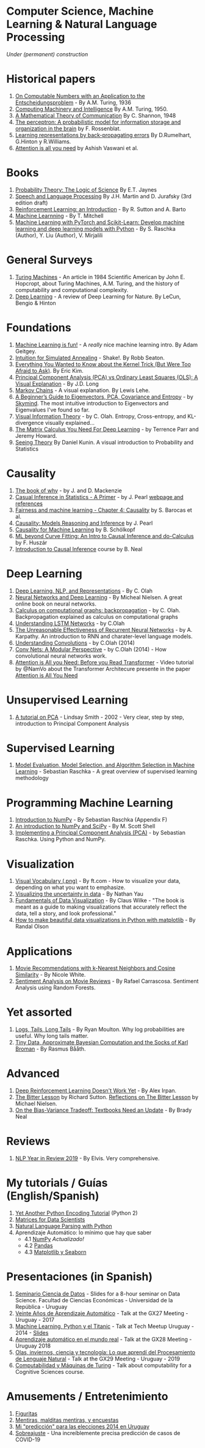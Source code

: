 Computer Science, Machine Learning & Natural Language Processing
================================================================

*Under (permanent) construction*

Historical papers
=================
1. [On Computable Numbers with an Application to the Entscheidungsproblem](https://www.cs.virginia.edu/~robins/Turing_Paper_1936.pdf) - By A.M. Turing, 1936
2. [Computing Machinery and Intelligence](http://cogprints.org/499/1/turing.html) By A.M. Turing, 1950.
3. [A Mathematical Theory of Communication](http://people.math.harvard.edu/~ctm/home/text/others/shannon/entropy/entropy.pdf) By C. Shannon, 1948
4. [The perceptron: A probabilistic model for information storage and organization in the brain](http://citeseerx.ist.psu.edu/viewdoc/download?doi=10.1.1.335.3398&rep=rep1&type=pdf) by F. Rossenblat.
5. [Learning representations by back-propagating errors](http://www.cs.toronto.edu/~hinton/absps/naturebp.pdf) By D.Rumelhart, G.Hinton y R.Williams.
6. [Attention is all you need](https://arxiv.org/abs/1706.03762) by Ashish Vaswani et al. 

Books
=====
1. [Probability Theory: The Logic of Science](https://www.amazon.com/Probability-Theory-Science-T-Jaynes/dp/0521592712) By E.T. Jaynes
2. [Speech and Language Processing](https://web.stanford.edu/~jurafsky/slp3/) By J.H. Martin and D. Jurafsky (3rd edition draft)
3. [Reinforcement Learning: an Introduction](http://incompleteideas.net/book/the-book-2nd.html) - By R. Sutton and A. Barto
4. [Machine Learnning](http://www.cs.cmu.edu/~tom/mlbook.html) - By T. Mitchell
5. [Machine Learning with PyTorch and Scikit-Learn: Develop machine learning and deep learning models with Python](https://www.amazon.com/Machine-Learning-PyTorch-Scikit-Learn-scikit-learn-ebook-dp-B09NW48MR1/dp/B09NW48MR1/) - By  S. Raschka (Author), Y. Liu (Author), V. Mirjalili 

General Surveys 
===============
1. [Turing Machines](https://www.scientificamerican.com/index.cfm/_api/render/file/?method=inline&fileID=0AA52C13-7ADB-45E6-AEE4E71BDD9EB7A9) - An article in 1984 Scientific American by John E. Hopcropt, about Turing Machines, A.M. Turing, and the history of computability and computational complexity.
2. [Deep Learning](https://www.nature.com/articles/nature14539) - A review of Deep Learning for Nature. By LeCun, Bengio & Hinton



Foundations
===========
1. [Machine Learning is fun!](https://medium.com/p/80ea3ec3c471) - A _really_ nice machine learning intro. By Adam Geitgey. 
2. [Intuition for Simulated Annealing](http://rs.io/2014/02/16/simulated-annealing-intuition.html) - Shake!. By Robb Seaton.
3. [Everything You Wanted to Know about the Kernel Trick (But Were Too Afraid to Ask)](http://www.eric-kim.net/eric-kim-net/posts/1/kernel_trick.html). By Eric Kim.
4. [Principal Component Analysis (PCA) vs Ordinary Least Squares (OLS): A Visual Explanation](http://www.cerebralmastication.com/2010/09/principal-component-analysis-pca-vs-ordinary-least-squares-ols-a-visual-explination/) - By J.D. Long
5. [Markov Chains](http://setosa.io/blog/2014/07/26/markov-chains/index.html) - A visual explanation. By Lewis Lehe.
6. [A Beginner’s Guide to Eigenvectors, PCA, Covariance and Entropy](http://deeplearning4j.org/eigenvector) - by [Skymind](http://www.skymind.io/). The most intuitive introduction to Eigenvectors and Eigenvalues I've found so far.
7. [Visual Information Theory](http://colah.github.io/posts/2015-09-Visual-Information/) - by C. Olah. Entropy, Cross-entropy, and KL-divergence visually explained...
8. [The Matrix Calculus You Need For Deep Learning](http://parrt.cs.usfca.edu/doc/matrix-calculus/index.html) - by Terrence Parr and Jeremy Howard. 
9. [Seeing Theory](http://students.brown.edu/seeing-theory/) By Daniel Kunin. A visual introduction to Probability and Statistics

Causality
=========
1. [The book of why](https://www.amazon.com/-/es/Judea-Pearl/dp/046509760X) - by J. and D. Mackenzie
2. [Casual Inference in Statistics - A Primer](https://www.amazon.com/-/es/Causal-Inference-Statistics-Judea-Pearl/dp/1119186846/) - by J. Pearl [webpage and references](http://bayes.cs.ucla.edu/PRIMER/)
3. [Fairness and machine learning - Chapter 4: Causality](https://fairmlbook.org/causal.html) by S. Barocas et al.
4. [Causality: Models Reasoning and Inference](https://www.amazon.com/-/es/Judea-Pearl/dp/052189560X) by J. Pearl
5. [Causality for Machine Learning](https://arxiv.org/pdf/1911.10500.pdf) by B. Schölkopf
6. [ML beyond Curve Fitting: An Intro to Causal Inference and do-Calculus](https://www.inference.vc/untitled/) by F. Huszár
7. [Introduction to Causal Inference](https://www.bradyneal.com/causal-inference-course) course by B. Neal


Deep Learning
=============
1. [Deep Learning, NLP, and Representations](http://colah.github.io/posts/2014-07-NLP-RNNs-Representations/) - By C. Olah
2. [Neural Networks and Deep Learning](http://neuralnetworksanddeeplearning.com/) - By Micheal Nielsen. A great online book on neural networks. 
3. [Calculus on computational graphs: backpropagation](http://colah.github.io/posts/2015-08-Backprop/) - by C. Olah. Backpropagation explained as calculus on computational graphs
4. [Understanding LSTM Networks](http://colah.github.io/posts/2015-08-Understanding-LSTMs/) - by C.Olah
5. [The Unreasonable Effectiveness of Recurrent Neural Networks](http://karpathy.github.io/2015/05/21/rnn-effectiveness/) - by A. Karpathy. An introduction to RNN and charater-level language models.
6. [Understanding Convolutions](https://colah.github.io/posts/2014-07-Understanding-Convolutions/) - by C.Olah (2014)
7. [Conv Nets: A Modular Perspective](https://colah.github.io/posts/2014-07-Conv-Nets-Modular/) - by C.Olah (2014) - How convolutional neural networks work. 
8. [Attention is All you Need: Before you Read Transformer](https://www.youtube.com/watch?v=qYcy6h1Rkgg&list=PLA4FxgvZfCDBkjH160QplvSwEiqrjO0ad&index=3&t=8s) - Video tutorial by @NamVo about the Transformer Architecure presente in the paper [Attention is All You Need](https://papers.nips.cc/paper/2017/file/3f5ee243547dee91fbd053c1c4a845aa-Paper.pdf)


Unsupervised Learning
=====================

1. [A tutorial on PCA](http://www.cs.otago.ac.nz/cosc453/student_tutorials/principal_components.pdf) - Lindsay Smith - 2002 - Very clear, step by step, introduction to Principal Component Analysis

Supervised Learning
===================

1. [Model Evaluation, Model Selection, and Algorithm Selection in Machine Learning](https://arxiv.org/abs/1811.12808) - Sebastian Raschka - A great overview of supervised learning methodology

Programming Machine Learning
============================

1. [Introduction to NumPy](https://sebastianraschka.com/pdf/books/dlb/appendix_f_numpy-intro.pdf) - By Sebastian Raschka (Appendix F)
2. [An introduction to NumPy and SciPy](https://engineering.ucsb.edu/~shell/che210d/numpy.pdf) - By M. Scott Shell
3. [Implementing a Principal Component Analysis (PCA)](http://sebastianraschka.com/Articles/2014_pca_step_by_step.html) - by Sebastian Raschka. Using Python and NumPy. 

Visualization
=============

1. [Visual Vocabulary (.png)](https://raw.githubusercontent.com/ft-interactive/chart-doctor/master/visual-vocabulary/poster.png) - By ft.com - How to visualize your data, depending on what you want to emphasize. 
2. [Visualizing the uncertainty in data](https://flowingdata.com/2018/01/08/visualizing-the-uncertainty-in-data/) - By Nathan Yau
3. [Fundamentals of Data Visualization](https://serialmentor.com/dataviz/) - By Claus Wilke - "The book is meant as a guide to making visualizations that accurately reflect the data, tell a story, and look professional."
4. [How to make beautiful data visualizations in Python with matplotlib](http://www.randalolson.com/2014/06/28/how-to-make-beautiful-data-visualizations-in-python-with-matplotlib/) - By Randal Olson

Applications
===============

1. [Movie Recommendations with k-Nearest Neighbors and Cosine Similarity](http://gist.neo4j.org/?8173017) - By Nicole White.
2. [Sentiment Analysis on Movie Reviews](https://github.com/rafacarrascosa/samr) - By Rafael Carrascosa. Sentiment Analysis using Random Forests. 

Yet assorted
============

1. [Logs, Tails, Long Tails](http://moultano.wordpress.com/2013/08/09/logs-tails-long-tails/) - By Ryan Moulton. Why log probabilities are useful. Why long tails matter.
2. [Tiny Data, Approximate Bayesian Computation and the Socks of Karl Broman](http://www.sumsar.net/blog/2014/10/tiny-data-and-the-socks-of-karl-broman/) - By Rasmus Bååth. 

Advanced
========

1. [Deep Reinforcement Learning Doesn't Work Yet](https://www.alexirpan.com/2018/02/14/rl-hard.html) - By Alex Irpan.
2. [The Bitter Lesson](http://www.incompleteideas.net/IncIdeas/BitterLesson.html) by Richard Sutton. [Reflections on The Bitter Lesson](https://cognitivemedium.com/bitter-lesson) by Michael Nielsen.
3. [On the Bias-Variance Tradeoff: Textbooks Need an Update](https://www.bradyneal.com/bias-variance-tradeoff-textbooks-update) - By Brady Neal

Reviews
=======

1. [NLP Year in Review 2019](https://medium.com/dair-ai/nlp-year-in-review-2019-fb8d523bcb19) - By Elvis. Very comprehensive.



My tutorials / Guías (English/Spanish)
======================================

1. [Yet Another Python Encoding Tutorial](http://nbviewer.ipython.org/github/gmonce/datascience/blob/master/src/1%20-%20Yet%20Another%20Python%20Encoding%20Tutorial.ipynb) (Python 2)
2. [Matrices for Data Scientists](http://nbviewer.ipython.org/github/gmonce/datascience/blob/master/src/2.%20-%20Matrices%20for%20data%20scientists.ipynb)
3. [Natural Language Parsing with Python](https://github.com/gmonce/nltk_parsing) 
4. Aprendizaje Automático: lo mínimo que hay que saber
    * 4.1 [NumPy](https://github.com/gmonce/all_of_machine_learning/blob/main/NumPy-Intro.ipynb) *Actualizado!*
    * 4.2 [Pandas](https://github.com/gmonce/datascience/blob/master/src/Intro_Pandas.ipynb)
    * 4.3 [Matplotlib y Seaborn](https://github.com/gmonce/datascience/blob/master/src/Intro_Matplotlib.ipynb)

Presentaciones (in Spanish)
===========================

1. [Seminario Ciencia de Datos](https://github.com/gmonce/datascience/blob/master/presentaciones/Seminario%20Ciencia%20de%20Datos.pdf) - Slides for a 8-hour seminar on Data Science. Facultad de Ciencias Económicas - Universidad de la República - Uruguay
2. [Veinte Años de Aprendizaje Automático](https://www.youtube.com/watch?v=L5pUoANxU-o) - Talk at the GX27 Meeting - Uruguay - 2017
3. [Machine Learning, Python y el Titanic](https://www.youtube.com/watch?v=6MZFsZ9HINE) - Talk at Tech Meetup Uruguay - 2014 - [Slides](http://nbviewer.ipython.org/github/gmonce/datascience/blob/master/src/Titanic.ipynb)
4. [Aprendizaje automático en el mundo real](https://www.youtube.com/watch?v=G6mU-uffY8Q&t=409s) - Talk at the GX28 Meeting - Uruguay 2018
5. [Olas, inviernos, ciencia y tecnología: Lo que aprendí del Procesamiento de Lenguaje Natural](https://www.youtube.com/watch?v=MizC8L-FcU4) - Talk at the GX29 Meeting - Uruguay - 2019
6. [Computabilidad y Máquinas de Turing](https://www.youtube.com/watch?v=1ZaPC2hpp0k) - Talk about computability for a Cognitive Sciences course. 


Amusements / Entretenimiento
============================

1. [Figuritas](http://nbviewer.ipython.org/github/gmonce/datascience/blob/master/src/Figuritas.ipynb)
2. [Mentiras, malditas mentiras, y encuestas](http://nbviewer.ipython.org/github/gmonce/datascience/blob/master/src/Mentiras.ipynb)
3. [Mi "predicción" para las elecciones 2014 en Uruguay](http://nbviewer.ipython.org/github/gmonce/datascience/blob/master/src/Elecciones2014.ipynb) 
4. [Sobreajuste](https://github.com/gmonce/datascience/blob/master/src/Sobreajustando.ipynb) - Una increíblemente precisa predicción de casos de COVID-19



